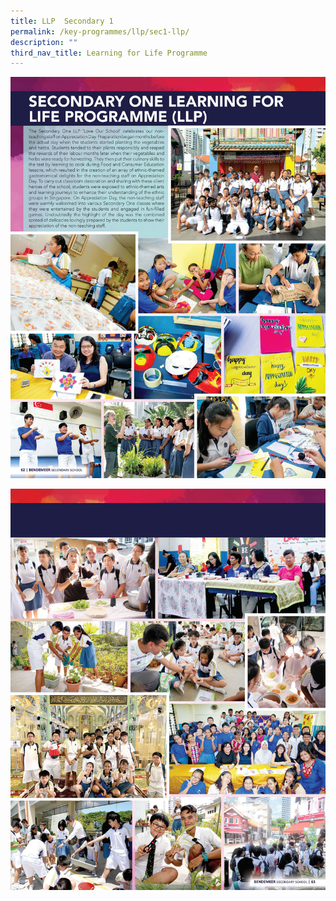 ```yaml
---
title: LLP  Secondary 1
permalink: /key-programmes/llp/sec1-llp/
description: ""
third_nav_title: Learning for Life Programme
---
```




![Secondary One Learning for Life Programme](/images/2019yb_Page_062.jpg)

![Secondary One Learning for Life Programme](/images/2019yb_Page_063.jpg)